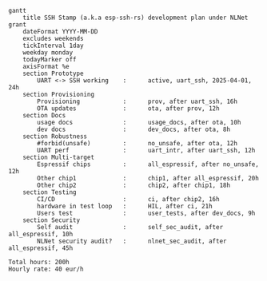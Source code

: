 ```mermaid
gantt
    title SSH Stamp (a.k.a esp-ssh-rs) development plan under NLNet grant
    dateFormat YYYY-MM-DD
    excludes weekends
    tickInterval 1day
    weekday monday
    todayMarker off
    axisFormat %e
    section Prototype
        UART <-> SSH working    :      active, uart_ssh, 2025-04-01, 24h
    section Provisioning
        Provisioning            :      prov, after uart_ssh, 16h
        OTA updates             :      ota, after prov, 12h
    section Docs
        usage docs              :      usage_docs, after ota, 10h
        dev docs                :      dev_docs, after ota, 8h
    section Robustness
        #forbid(unsafe)         :      no_unsafe, after ota, 12h
        UART perf               :      uart_intr, after uart_ssh, 12h
    section Multi-target
        Espressif chips         :      all_espressif, after no_unsafe, 12h
        Other chip1             :      chip1, after all_espressif, 20h
        Other chip2             :      chip2, after chip1, 18h
    section Testing
        CI/CD                   :      ci, after chip2, 16h
        hardware in test loop   :      HIL, after ci, 21h
        Users test              :      user_tests, after dev_docs, 9h
    section Security
        Self audit              :      self_sec_audit, after all_espressif, 10h
        NLNet security audit?   :      nlnet_sec_audit, after all_espressif, 45h
```

```verbatim
Total hours: 200h
Hourly rate: 40 eur/h
```

<!--
Original email snippet about cost estimates (as sent to NLNet on 2025-03-03)

 1. To have a WiFi AP/STA device that a user can SSH into and securely manage any other device with an UART.
    1.1 Prototype cost me (out of pocket) around 500€, needs more refinement, so probably should cost no more than 900€ at this point.

2. The device should be relatively effortless to deploy and provision with the required secret key material.
    2.1 Challenging as there are as many ways to onboard devices as opinions about it. But applying simplicity and involving third parties in testing, I'd budget this at an additional 800€.

3. Written in embedded Rust (ideally no_std and no alloc to reduce memory fragmentation and allow long runtimes without memory issues).
    3.1 Many of the unsafe issues have been circumvented, but way more work is needed to make this robust.
    3.2 Espressif UART-DMA serial driver vs Interrupt driver: Implementing the most suitable solution that does not overrun or glitch the UART (has happened), ~700€
    3.3 Porting to as many Espressif targets as possible, taking care of memory requirements and setting up HIL (Hardware In the Loop) testing jigs: ~800€
    3.4 [Sans-IO refactor][sans-io]: The current prototype needs a cleaner decoupling of finite state machines and IO, but a careful focus on performance, ~1500€
    3.5 Run SSH audit with specialised tools such as SSHambles by HDmoore et al: 300€

TOTAL: 5000€ (wrong estimate!?)
-->